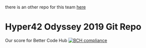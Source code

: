 there is an other repo for this team [here](https://github.com/EBPI/Hyper42-Hackathon2019)

# Hyper42 Odyssey 2019 Git Repo

Our score for Better Code Hub
[![BCH compliance](https://bettercodehub.com/edge/badge/EBPI/Hyper42-Hackathon2019?branch=master)](https://bettercodehub.com/)
